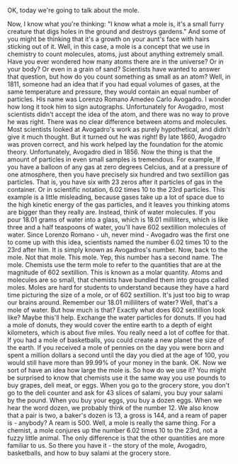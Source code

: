 
OK, today we&#39;re going
to talk about the mole.

Now, I know what you&#39;re thinking:
&quot;I know what a mole is,
it&#39;s a small furry creature that digs holes
in the ground and destroys gardens.&quot;
And some of you might be thinking that it&#39;s a growth
on your aunt&#39;s face with hairs sticking out of it.
Well, in this case, a mole is a concept
that we use in chemistry to count molecules,
atoms, just about anything
extremely small.
Have you ever wondered how many atoms
there are in the universe?
Or in your body? Or
even in a grain of sand?
Scientists have wanted
to answer that question,
but how do you count something
as small as an atom?
Well, in 1811, someone had an idea
that if you had equal volumes
of gases, at the same
temperature and pressure,
they would contain an equal
number of particles.
His name was Lorenzo Romano
Amedeo Carlo Avogadro.
I wonder how long it took
him to sign autographs.
Unfortunately for Avogadro, most scientists
didn&#39;t accept the idea of the atom,
and there was no way
to prove he was right.
There was no clear difference
between atoms and molecules.
Most scientists looked at Avogadro&#39;s work
as purely hypothetical,
and didn&#39;t give it much thought.
But it turned out he was right!
By late 1860,
Avogadro was proven correct,
and his work helped lay the foundation
for the atomic theory. Unfortunately,
Avogadro died in 1856.
Now the thing is that the amount
of particles in even small samples
is tremendous. For example,
If you have a balloon of any gas
at zero degrees Celcius,
and at a pressure of one atmosphere,
then you have precisely
six hundred and two sextillion
gas particles.
That is, you have six with 23 zeros
after it particles of gas in the container.
Or in scientific notation, 6.02
times 10 to the 23rd particles.
This example is a little misleading,
because gases take up a lot of space
due to the high kinetic energy
of the gas particles, and it leaves you
thinking atoms are bigger than they really are.
Instead, think of water molecules.
If you pour 18.01 grams
of water into a glass,
which is 18.01 milliliters,
which is like three and a half teaspoons of water,
you&#39;ll have 602 sextillion
molecules of water.
Since Lorenzo Romano - uh, never mind - Avogadro
was the first one to come up with this idea,
scientists named the number 6.02
times 10 to the 23rd after him.
It is simply known as Avogadros&#39;s number.
Now, back to the mole. Not that mole.
This mole. Yep, this
number has a second name.
The mole. Chemists use the term mole
to refer to the quantities
that are at the magnitude of 602 sextillion.
This is known as a molar quantity.
Atoms and molecules are so small, that chemists
have bundled them into groups called moles.
Moles are hard for students to understand
because they have a hard time
picturing the size of a mole,
or of 602 sextillion.
It&#39;s just too big to wrap
our brains around.
Remember our 18.01 milliliters of water?
Well, that&#39;s a mole of water.
But how much is that?
Exactly what does 602
sextillion look like?
Maybe this&#39;ll help.
Exchange the water particles for donuts.
If you had a mole of donuts,
they would cover the entire earth
to a depth of eight kilometers,
which is about five miles.
You really need a lot of coffee for that.
If you had a mole of basketballs,
you could create a new planet
the size of the earth.
If you received a mole of pennies on the day
you were born and spent a million dollars
a second until the day you died at the age
of 100, you would still have more than 99.99%
of your money in the bank.
OK. Now we sort of have an idea
how large the mole is.
So how do we use it?
You might be surprised to know
that chemists use it the same way
you use pounds to buy
grapes, deli meat, or eggs.
When you go to the grocery store,
you don&#39;t go to the deli counter
and ask for 43 slices of salami,
you buy your salami by the pound.
When you buy your eggs,
you buy a dozen eggs.
When we hear the word dozen,
we probably think of the number 12.
We also know that a pair is two,
a baker&#39;s dozen is 13,
a gross is 144, and a ream
of paper is - anybody?
A ream is 500.
Well, a mole is really the same thing.
For a chemist, a mole conjures
up the number 6.02 times 10 to the 23rd,
not a fuzzy little animal.
The only difference is
that the other quantities
are more familiar to us.
So there you have it -
the story of the mole,
Avogadro, basketballs, and how to buy
salami at the grocery store.
